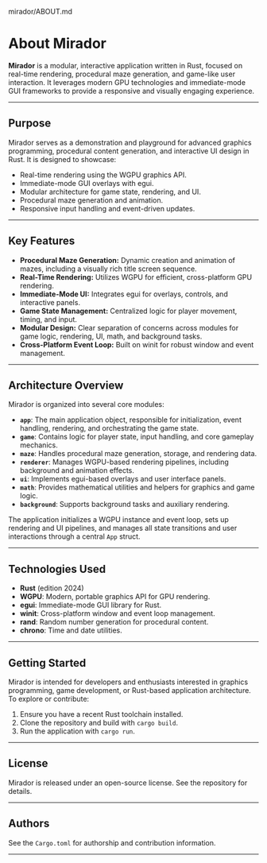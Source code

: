 mirador/ABOUT.md
# About Mirador

**Mirador** is a modular, interactive application written in Rust, focused on real-time rendering, procedural maze generation, and game-like user interaction. It leverages modern GPU technologies and immediate-mode GUI frameworks to provide a responsive and visually engaging experience.

---

## Purpose

Mirador serves as a demonstration and playground for advanced graphics programming, procedural content generation, and interactive UI design in Rust. It is designed to showcase:

- Real-time rendering using the WGPU graphics API.
- Immediate-mode GUI overlays with egui.
- Modular architecture for game state, rendering, and UI.
- Procedural maze generation and animation.
- Responsive input handling and event-driven updates.

---

## Key Features

- **Procedural Maze Generation:** Dynamic creation and animation of mazes, including a visually rich title screen sequence.
- **Real-Time Rendering:** Utilizes WGPU for efficient, cross-platform GPU rendering.
- **Immediate-Mode UI:** Integrates egui for overlays, controls, and interactive panels.
- **Game State Management:** Centralized logic for player movement, timing, and input.
- **Modular Design:** Clear separation of concerns across modules for game logic, rendering, UI, math, and background tasks.
- **Cross-Platform Event Loop:** Built on winit for robust window and event management.

---

## Architecture Overview

Mirador is organized into several core modules:

- **`app`**: The main application object, responsible for initialization, event handling, rendering, and orchestrating the game state.
- **`game`**: Contains logic for player state, input handling, and core gameplay mechanics.
- **`maze`**: Handles procedural maze generation, storage, and rendering data.
- **`renderer`**: Manages WGPU-based rendering pipelines, including background and animation effects.
- **`ui`**: Implements egui-based overlays and user interface panels.
- **`math`**: Provides mathematical utilities and helpers for graphics and game logic.
- **`background`**: Supports background tasks and auxiliary rendering.

The application initializes a WGPU instance and event loop, sets up rendering and UI pipelines, and manages all state transitions and user interactions through a central `App` struct.

---

## Technologies Used

- **Rust** (edition 2024)
- **WGPU**: Modern, portable graphics API for GPU rendering.
- **egui**: Immediate-mode GUI library for Rust.
- **winit**: Cross-platform window and event loop management.
- **rand**: Random number generation for procedural content.
- **chrono**: Time and date utilities.

---

## Getting Started

Mirador is intended for developers and enthusiasts interested in graphics programming, game development, or Rust-based application architecture. To explore or contribute:

1. Ensure you have a recent Rust toolchain installed.
2. Clone the repository and build with `cargo build`.
3. Run the application with `cargo run`.

---

## License

Mirador is released under an open-source license. See the repository for details.

---

## Authors

See the `Cargo.toml` for authorship and contribution information.

---